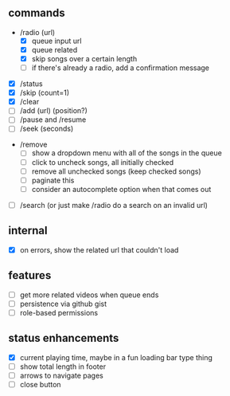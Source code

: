 ## commands

- /radio (url)
  - [x] queue input url
  - [x] queue related
  - [x] skip songs over a certain length
  - [ ] if there's already a radio, add a confirmation message
- [x] /status
- [x] /skip (count=1)
- [x] /clear
- [ ] /add (url) (position?)
- [ ] /pause and /resume
- [ ] /seek (seconds)
- /remove
  - [ ] show a dropdown menu with all of the songs in the queue
  - [ ] click to uncheck songs, all initially checked
  - [ ] remove all unchecked songs (keep checked songs)
  - [ ] paginate this
  - [ ] consider an autocomplete option when that comes out
- [ ] /search (or just make /radio do a search on an invalid url)

## internal

- [x] on errors, show the related url that couldn't load

## features

- [ ] get more related videos when queue ends
- [ ] persistence via github gist
- [ ] role-based permissions

## status enhancements

- [x] current playing time, maybe in a fun loading bar type thing
- [ ] show total length in footer
- [ ] arrows to navigate pages
- [ ] close button
